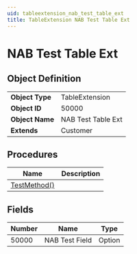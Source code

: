 ```yaml
---
uid: tableextension_nab_test_table_ext
title: TableExtension NAB Test Table Ext
---
```

# NAB Test Table Ext

## Object Definition

<table>
<tr><td><b>Object Type</b></td><td>TableExtension</td></tr>
<tr><td><b>Object ID</b></td><td>50000</td></tr>
<tr><td><b>Object Name</b></td><td>NAB Test Table Ext</td></tr>
<tr><td><b>Extends</b></td><td>Customer</td></tr>
</table>

## Procedures

| Name | Description |
| ----- | ------ |
| [TestMethod()](test-method.md#test_method) |  |

## Fields

| Number | Name | Type |
| ---- | ------- | ----------- |
| 50000 | NAB Test Field | Option |
